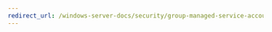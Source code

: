 ```yaml
---
redirect_url: /windows-server-docs/security/group-managed-service-accounts/security-options/devices-restrict-floppy-access-to-locally-logged-on-user-only.md
---
```

